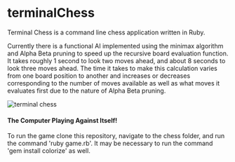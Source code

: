 # terminalChess

Terminal Chess is a command line chess application written in Ruby.

Currently there is a functional AI implemented using the minimax algorithm and Alpha Beta pruning to speed up the recursive board evaluation function.  It takes roughly 1 second to look two moves ahead, and about 8 seconds to look three moves ahead. The time it takes to make this calculation varies from one board position to another and increases or decreases corresponding to the number of moves available as well as what moves it evaluates first due to the nature of Alpha Beta pruning.


![terminal chess](giphy.gif)

#### The Computer Playing Against Itself!

To run the game clone this repository, navigate to the chess folder, and run the command 'ruby game.rb'.
It may be necessary to run the command 'gem install colorize' as well. 




